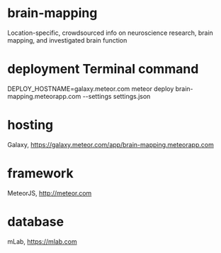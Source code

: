 # brain-mapping
Location-specific, crowdsourced info on neuroscience research, brain mapping, and investigated brain function

# deployment Terminal command
DEPLOY_HOSTNAME=galaxy.meteor.com meteor deploy brain-mapping.meteorapp.com --settings settings.json

# hosting
Galaxy, https://galaxy.meteor.com/app/brain-mapping.meteorapp.com

# framework
MeteorJS, http://meteor.com

# database
mLab, https://mlab.com
